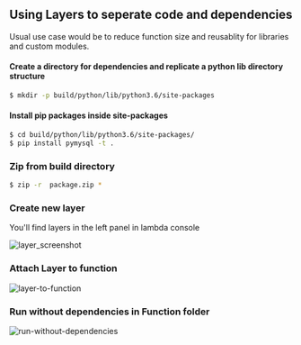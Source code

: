 ## Using Layers to seperate code and dependencies
Usual use case would be to reduce function size and reusablity for libraries and custom modules.

#### Create a directory for dependencies and replicate a python lib directory structure 
```bash
$ mkdir -p build/python/lib/python3.6/site-packages
```

#### Install pip packages inside site-packages 
```bash 
$ cd build/python/lib/python3.6/site-packages/
$ pip install pymysql -t .
```

### Zip from build directory
```bash
$ zip -r  package.zip *
```

### Create new layer 
You'll find layers in the left panel in lambda console

![layer_screenshot](https://github.com/shuvojit-tps/lambda_docs/blob/master/assets/Screenshot%20from%202018-12-26%2011-58-22.png)


### Attach Layer to function
![layer-to-function](https://github.com/shuvojit-tps/lambda_docs/blob/master/assets/Screenshot%20from%202018-12-26%2012-02-08.png?raw=true)


### Run without dependencies in Function folder
![run-without-dependencies](https://github.com/shuvojit-tps/lambda_docs/blob/master/assets/Screenshot%20from%202018-12-26%2012-03-16.png?raw=true)
